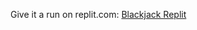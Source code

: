 Give it a run on replit.com:
[Blackjack Replit](https://replit.com/@maryambibi1/blackjack-start-4#main.py)
